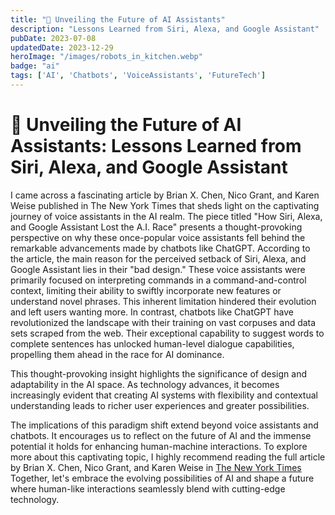 ```yaml
---
title: "🚀 Unveiling the Future of AI Assistants"
description: "Lessons Learned from Siri, Alexa, and Google Assistant"
pubDate: 2023-07-08
updatedDate: 2023-12-29
heroImage: "/images/robots_in_kitchen.webp"
badge: "ai"
tags: ['AI', 'Chatbots', 'VoiceAssistants', 'FutureTech']
---
```



# 🚀 Unveiling the Future of AI Assistants: Lessons Learned from Siri, Alexa, and Google Assistant

I came across a fascinating article by Brian X. Chen, Nico Grant, and Karen Weise published in The New York Times that sheds light on the captivating journey of voice assistants in the AI realm. The piece titled "How Siri, Alexa, and Google Assistant Lost the A.I. Race" presents a thought-provoking perspective on why these once-popular voice assistants fell behind the remarkable advancements made by chatbots like ChatGPT.
According to the article, the main reason for the perceived setback of Siri, Alexa, and Google Assistant lies in their "bad design." These voice assistants were primarily focused on interpreting commands in a command-and-control context, limiting their ability to swiftly incorporate new features or understand novel phrases. This inherent limitation hindered their evolution and left users wanting more.
In contrast, chatbots like ChatGPT have revolutionized the landscape with their training on vast corpuses and data sets scraped from the web. Their exceptional capability to suggest words to complete sentences has unlocked human-level dialogue capabilities, propelling them ahead in the race for AI dominance.

This thought-provoking insight highlights the significance of design and adaptability in the AI space. As technology advances, it becomes increasingly evident that creating AI systems with flexibility and contextual understanding leads to richer user experiences and greater possibilities.

The implications of this paradigm shift extend beyond voice assistants and chatbots. It encourages us to reflect on the future of AI and the immense potential it holds for enhancing human-machine interactions.
To explore more about this captivating topic, I highly recommend reading the full article by Brian X. Chen, Nico Grant, and Karen Weise in [The New York Times](https://lnkd.in/e6yK-4Bc)
Together, let's embrace the evolving possibilities of AI and shape a future where human-like interactions seamlessly blend with cutting-edge technology.
